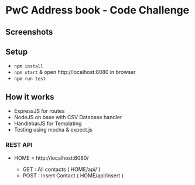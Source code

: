# PwC Address book - Code Challenge

## Screenshots

## Setup

- ```npm install```
- ```npm start``` & open http://localhost:8080 in browser
- ```npm run test```

## How it works

- ExpressJS for routes
- NodeJS on base with CSV Database handler
- HandlebarJS for Templating
- Testing using mocha & expect.js

### REST API

- HOME = http://localhost:8080/

    - GET : All contacts ( HOME/api/ )
    - POST : Insert Contact ( HOME/api/insert )
